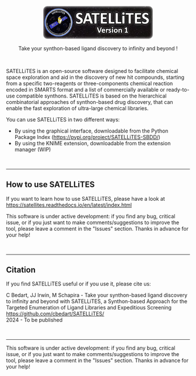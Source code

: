 <p align="center"><img src="src/SATELLiTES-SBDD/SATELLiTES_header_hd.png" width=60% /></p>

<p align="center">Take your synthon-based ligand discovery to infinity and beyond !</p><br />

SATELLiTES is an open-source software designed to facilitate chemical space exploration and aid in the discovery of new hit compounds, starting from a specific two-reagents or three-components chemical reaction encoded in SMARTS format and a list of commercially available or ready-to-use compatible synthons. SATELLiTES is based on the hierarchical combinatorial approaches of synthon-based drug discovery, that can enable the fast exploration of ultra-large chemical libraries.

You can use SATELLiTES in two different ways:
- By using the graphical interface, downloadable from the Python Package Index (https://pypi.org/project/SATELLiTES-SBDD/)
- By using the KNIME extension, downloadable from the extension manager (WIP)

<br />

-------------

## How to use SATELLiTES  

If you want to learn how to use SATELLiTES, please have a look at https://satellites.readthedocs.io/en/latest/index.html
  
This software is under active development: if you find any bug, critical issue, or if you just want to make comments/suggestions to improve the tool, please leave a comment in the "Issues" section. Thanks in advance for your help!

<br />

-------------

## Citation

If you find SATELLiTES useful or if you use it, please cite us:

C Bedart, JJ Irwin, M Schapira - Take your synthon-based ligand discovery to infinity and beyond with SATELLiTES, a Synthon-based Approach for the Targeted Enumeration of Ligand Libraries and Expeditious Screening  
https://github.com/cbedart/SATELLiTES/  
2024 - To be published

<br />

-------------

This software is under active development: if you find any bug, critical issue, or if you just want to make comments/suggestions to improve the tool, please leave a comment in the "Issues" section. Thanks in advance for your help!

